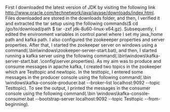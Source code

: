 First I downloaded the latest version of JDK by visiting the following link http://www.oracle.com/technetwork/java/javase/downloads/index.html. Files downloaded 
are stored in the downloads folder, and then, I verified it and extracted the tar setup using the following commands($ cd /go/to/download/path
$ tar -zxf jdk-8u60-linux-x64.gz). Subsequently, I edited the environment variables in control panel where I set my java_home path and kafka path. I also configured the
zookeeeper properties and server properties. After that, I started the zookeeper server on windows using a command(.\bin\windows\zookeeper-server-start.bat), and then, I started
running a kafka server using the following command(.\bin\windows\kafka-server-start.bat .\config\server.properties). As my aim was to produce and consume messages in apache kafka, I 
created two topics in the zookeeper which are Testtopic and newtopic. In the testtopic, I entered some messages in the producer console using the following command(.\bin
\windows\kafka-console-producer.bat --broker-list localhost:9092 --topic Testtopic). To see the output, I printed the messages in the consumer console using the following command(.\bin
\windows\kafka-console-consumer.bat --bootstrap-server localhost:9092 --topic Testtopic --from-beginning).
